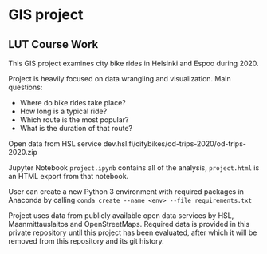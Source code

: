 # GIS project

## LUT Course Work

This GIS project examines city bike rides in Helsinki and Espoo during 2020.

Project is heavily focused on data wrangling and visualization. Main questions:

- Where do bike rides take place?
- How long is a typical ride?
- Which route is the most popular?
- What is the duration of that route?

Open data from HSL service dev.hsl.fi/citybikes/od-trips-2020/od-trips-2020.zip

Jupyter Notebook `project.ipynb` contains all of the analysis, `project.html` is an HTML
export from that notebook.

User can create a new Python 3 environment with required packages in Anaconda by calling
`conda create --name <env> --file requirements.txt`

Project uses data from publicly available open data services by HSL, Maanmittauslaitos and
OpenStreetMaps. Required data is provided in this private repository until this project
has been evaluated, after which it will be removed from this repository and its git history.
